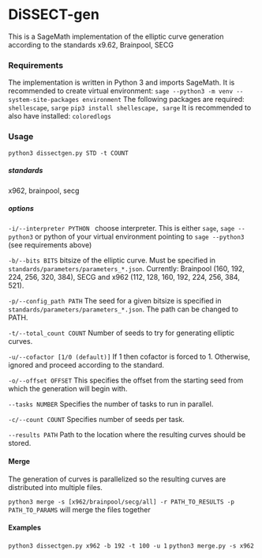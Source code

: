# DiSSECT-gen

This is a SageMath implementation of the elliptic curve generation according to the standards x9.62, Brainpool, SECG

### Requirements
The implementation is written in Python 3 and imports SageMath. It is recommended to create virtual environment:
``sage --python3 -m venv --system-site-packages environment``
The following packages are required: ``shellescape``, ``sarge``
```pip3 install shellescape, sarge```
It is recommended to also have installed: ``coloredlogs``

### Usage
```python3 dissectgen.py STD -t COUNT```

##### standards

x962, brainpool, secg

##### options

```-i/--interpreter PYTHON ``` choose interpreter. This is either ``sage``, ```sage --python3``` or python of your virtual environment pointing to ```sage --python3``` (see requirements above)

```-b/--bits BITS``` bitsize of the elliptic curve. Must be specified in ```standards/parameters/parameters_*.json```. Currently: Brainpool (160, 192, 224, 256, 320, 384), SECG and x962 (112, 128, 160, 192, 224, 256, 384, 521). 

```-p/--config_path PATH``` The seed for a given bitsize is specified in ```standards/parameters/parameters_*.json```. The path can be changed to PATH.

```-t/--total_count COUNT``` Number of seeds to try for generating elliptic curves.

```-u/--cofactor [1/0 (default)]``` If 1 then cofactor is forced to 1. Otherwise, ignored and proceed according to the standard.

```-o/--offset OFFSET``` This specifies the offset from the starting seed from which the generation will begin with. 

```--tasks NUMBER``` Specifies the number of tasks to run in parallel.

```-c/--count COUNT``` Specifies number of seeds per task.

```--results PATH``` Path to the location where the resulting curves should be stored.



####  Merge

The generation of curves is parallelized so the resulting curves are distributed into multiple files.

```python3 merge -s [x962/brainpool/secg/all] -r PATH_TO_RESULTS -p PATH_TO_PARAMS``` will merge the files together

#### Examples
``python3 dissectgen.py x962 -b 192 -t 100 -u 1``
``python3 merge.py -s x962``